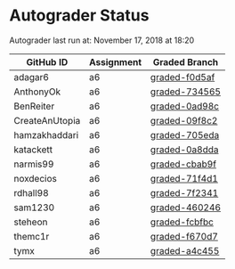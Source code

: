 # Autograder Status
Autograder last run at: November 17, 2018 at 18:20

| GitHub ID | Assignment | Graded Branch |
|-----------|------------|---------------|
| adagar6 | a6 | [graded-f0d5af](https://github.com/Fall2018COMP401-001/a6-adagar6/tree/graded-f0d5af) | 
| AnthonyOk | a6 | [graded-734565](https://github.com/Fall2018COMP401-001/a6-AnthonyOk/tree/graded-734565) | 
| BenReiter | a6 | [graded-0ad98c](https://github.com/Fall2018COMP401-001/a6-BenReiter/tree/graded-0ad98c) | 
| CreateAnUtopia | a6 | [graded-09f8c2](https://github.com/Fall2018COMP401-001/a6-CreateAnUtopia/tree/graded-09f8c2) | 
| hamzakhaddari | a6 | [graded-705eda](https://github.com/Fall2018COMP401-001/a6-hamzakhaddari/tree/graded-705eda) | 
| katackett | a6 | [graded-0a8dda](https://github.com/Fall2018COMP401-001/a6-katackett/tree/graded-0a8dda) | 
| narmis99 | a6 | [graded-cbab9f](https://github.com/Fall2018COMP401-001/a6-narmis99/tree/graded-cbab9f) | 
| noxdecios | a6 | [graded-71f4d1](https://github.com/Fall2018COMP401-001/a6-noxdecios/tree/graded-71f4d1) | 
| rdhall98 | a6 | [graded-7f2341](https://github.com/Fall2018COMP401-001/a6-rdhall98/tree/graded-7f2341) | 
| sam1230 | a6 | [graded-460246](https://github.com/Fall2018COMP401-001/a6-sam1230/tree/graded-460246) | 
| steheon | a6 | [graded-fcbfbc](https://github.com/Fall2018COMP401-001/a6-steheon/tree/graded-fcbfbc) | 
| themc1r | a6 | [graded-f670d7](https://github.com/Fall2018COMP401-001/a6-themc1r/tree/graded-f670d7) | 
| tymx | a6 | [graded-a4c455](https://github.com/Fall2018COMP401-001/a6-tymx/tree/graded-a4c455) | 
